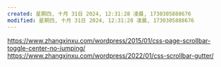 ```yaml
---
created: 星期四, 十月 31日 2024, 12:31:28 凌晨, 1730305888676
modified: 星期四, 十月 31日 2024, 12:31:28 凌晨, 1730305888676
---
```


https://www.zhangxinxu.com/wordpress/2015/01/css-page-scrollbar-toggle-center-no-jumping/
https://www.zhangxinxu.com/wordpress/2022/01/css-scrollbar-gutter/